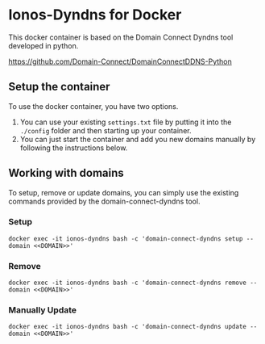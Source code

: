 # Ionos-Dyndns for Docker

This docker container is based on the Domain Connect Dyndns tool developed in python.

https://github.com/Domain-Connect/DomainConnectDDNS-Python

## Setup the container

To use the docker container, you have two options.

1. You can use your existing `settings.txt` file by putting it into the `./config` folder and then starting up your container.
1. You can just start the container and add you new domains manually by following the instructions below.


## Working with domains

To setup, remove or update domains, you can simply use the existing commands provided by the domain-connect-dyndns tool.

### Setup
```console
docker exec -it ionos-dyndns bash -c 'domain-connect-dyndns setup --domain <<DOMAIN>>'
```

### Remove
```console
docker exec -it ionos-dyndns bash -c 'domain-connect-dyndns remove --domain <<DOMAIN>>'
```

### Manually Update
```console
docker exec -it ionos-dyndns bash -c 'domain-connect-dyndns update --domain <<DOMAIN>>'
```